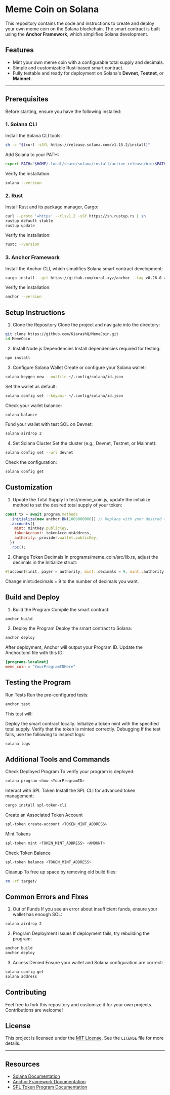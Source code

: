 # Meme Coin on Solana

This repository contains the code and instructions to create and deploy your own meme coin on the Solana blockchain. The smart contract is built using the **Anchor Framework**, which simplifies Solana development.

## Features
- Mint your own meme coin with a configurable total supply and decimals.
- Simple and customizable Rust-based smart contract.
- Fully testable and ready for deployment on Solana's **Devnet**, **Testnet**, or **Mainnet**.

---

## Prerequisites

Before starting, ensure you have the following installed:

### 1. **Solana CLI**
Install the Solana CLI tools:
```bash
sh -c "$(curl -sSfL https://release.solana.com/v1.15.2/install)"
```
Add Solana to your PATH:

```bash
export PATH="$HOME/.local/share/solana/install/active_release/bin:$PATH"
```
Verify the installation:

```bash
solana --version
```
### 2. Rust
Install Rust and its package manager, Cargo:

```bash
curl --proto '=https' --tlsv1.2 -sSf https://sh.rustup.rs | sh
rustup default stable
rustup update
```
Verify the installation:

```bash
rustc --version
```
### 3. Anchor Framework
Install the Anchor CLI, which simplifies Solana smart contract development:

```bash
cargo install --git https://github.com/coral-xyz/anchor --tag v0.26.0 anchor-cli --locked
```
Verify the installation:

```bash
anchor --version
```
## Setup Instructions
1. Clone the Repository
Clone the project and navigate into the directory:

```bash
git clone https://github.com/KiarashQ/MemeCoin.git
cd MemeCoin
```
2. Install Node.js Dependencies
Install dependencies required for testing:

```bash
npm install
```
3. Configure Solana Wallet
Create or configure your Solana wallet:

```bash
solana-keygen new --outfile ~/.config/solana/id.json
```
Set the wallet as default:

```bash
solana config set --keypair ~/.config/solana/id.json
```
Check your wallet balance:

```bash
solana balance
```
Fund your wallet with test SOL on Devnet:

```bash
solana airdrop 2
```
4. Set Solana Cluster
Set the cluster (e.g., Devnet, Testnet, or Mainnet):

```bash
solana config set --url devnet
```
Check the configuration:

```bash
solana config get
```
## Customization
1. Update the Total Supply
In test/meme_coin.js, update the initialize method to set the desired total supply of your token:

```javascript
const tx = await program.methods
  .initialize(new anchor.BN(1000000000)) // Replace with your desired total supply
  .accounts({
    mint: mintKey.publicKey,
    tokenAccount: tokenAccountAddress,
    authority: provider.wallet.publicKey,
  })
  .rpc();
```
2. Change Token Decimals
In programs/meme_coin/src/lib.rs, adjust the decimals in the Initialize struct:

```rust
#[account(init, payer = authority, mint::decimals = 9, mint::authority = authority.key(), space = 82)]
```
Change mint::decimals = 9 to the number of decimals you want.

## Build and Deploy
1. Build the Program
Compile the smart contract:

```bash
anchor build
```
2. Deploy the Program
Deploy the smart contract to Solana:

```bash
anchor deploy
```
After deployment, Anchor will output your Program ID. Update the Anchor.toml file with this ID:

```toml
[programs.localnet]
meme_coin = "YourProgramIDHere"
```
## Testing the Program
Run Tests
Run the pre-configured tests:

```bash
anchor test
```
This test will:

Deploy the smart contract locally.
Initialize a token mint with the specified total supply.
Verify that the token is minted correctly.
Debugging
If the test fails, use the following to inspect logs:

```bash
solana logs
```
## Additional Tools and Commands
Check Deployed Program
To verify your program is deployed:

```bash
solana program show <YourProgramID>
```
Interact with SPL Token
Install the SPL CLI for advanced token management:

```bash
cargo install spl-token-cli
```
Create an Associated Token Account
```bash
spl-token create-account <TOKEN_MINT_ADDRESS>
```
Mint Tokens
```bash
spl-token mint <TOKEN_MINT_ADDRESS> <AMOUNT>
```
Check Token Balance
```bash
spl-token balance <TOKEN_MINT_ADDRESS>
```
Cleanup
To free up space by removing old build files:

```bash
rm -rf target/
```
## Common Errors and Fixes
1. Out of Funds
If you see an error about insufficient funds, ensure your wallet has enough SOL:

```bash
solana airdrop 2
```
2. Program Deployment Issues
If deployment fails, try rebuilding the program:

```bash
anchor build
anchor deploy
```
3. Access Denied
Ensure your wallet and Solana configuration are correct:

```bash
solana config get
solana address
```
## Contributing
Feel free to fork this repository and customize it for your own projects. Contributions are welcome!

## License
This project is licensed under the [MIT License](https://opensource.org/licenses/MIT). See the `LICENSE` file for more details.

---

## Resources
- [Solana Documentation](https://docs.solana.com/)
- [Anchor Framework Documentation](https://www.anchor-lang.com)
- [SPL Token Program Documentation](https://spl.solana.com/token)

